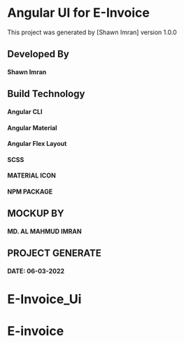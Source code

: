 # Angular UI for E-Invoice

This project was generated by [Shawn Imran] version 1.0.0

## Developed By

#### Shawn Imran


## Build Technology
#### Angular CLI
#### Angular Material
#### Angular Flex Layout
#### SCSS
#### MATERIAL ICON
#### NPM PACKAGE



## MOCKUP BY
#### MD. AL MAHMUD IMRAN


## PROJECT GENERATE
#### DATE: 06-03-2022

# E-Invoice_Ui
# E-invoice

